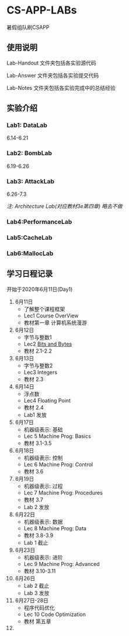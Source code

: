 # CS-APP-LABs
暑假组队刷CSAPP



## 使用说明

Lab-Handout 文件夹包括各实验源代码

Lab-Answer 文件夹包括各实验提交代码

Lab-Notes 文件夹包括各实验完成中的总结经验



## 实验介绍

### Lab1: DataLab

6.14-6.21

### Lab2: BombLab

6.19-6.26

### Lab3: AttackLab

6.26-7.3

*注: Architecture Lab(对应教材3e第四章) 略去不做*

### Lab4:PerformanceLab



### Lab5:CacheLab



### Lab6:MallocLab





## 学习日程记录

开始于2020年6月11日(Day1)

1. 6月11日
   - 了解整个课程框架
   - Lec1 Course OverView
   - 教材第一章 计算机系统漫游
2. 6月12日
   - 字节与整数1
   - Lec2 [Bits and Bytes](https://www.bilibili.com/video/BV1iW411d7hd?p=2)
   - 教材  2.1-2.2
3. 6月13日
   - 字节与整数2
   - Lec3 Integers
   - 教材 2.3
4. 6月14日
   - 浮点数
   - Lec4 Floating Point
   - 教材 2.4
   - Lab1 发放
5. 6月17日
   - 机器级表示: 基础
   - Lec 5 Machine Prog: Basics
   - 教材 3.1-3.5
6. 6月18日
   - 机器级表示: 控制
   - Lec 6 Machine Prog: Control
   - 教材 3.6
7. 6月19日
   - 机器级表示: 过程
   - Lec 7 Machine Prog: Procedures 
   - 教材 3.7
   - Lab 2 发放
8. 6月22日
   - 机器级表示: 数据
   - Lec 8 Machine Prog: Data
   - 教材 3.8-3.9
   - Lab 1 截止
9. 6月23日
   - 机器级表示: 进阶
   - Lec 9 Machine Prog: Advanced 
   - 教材 3.10-3.11
10. 6月26日
    - Lab 2 截止 
    - Lab 3 发放
11. 6月27日-28日
    - 程序代码优化
    - Lec 10 Code Optimization
    - 教材 第五章
12. 